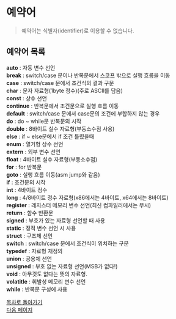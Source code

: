 # 예약어

 > 예약어는 식별자(identifier)로 이용할 수 없습니다.

## 예약어 목록

**auto** : 자동 변수 선언  
**break** : switch/case 문이나 반복문에서 스코프 밖으로 실행 흐름을 이동  
**case** : switch/case 문에서 조건식의 결과 구문  
**char** : 문자 자료형(1byte 정수)(주로 ASCII를 담음)  
**const** : 상수 선언  
**continue** : 반복문에서 조건문으로 실행 흐름 이동  
**default** : switch/case 문에서 case문의 조건에 부합하지 않는 경우  
**do** : do ~ while문 반복문의 시작  
**double** : 8바이트 실수 자료형(부동소수점 사용)  
**else** : if ~ else문에서 if 조건 틀렸을때  
**enum** : 열거형 상수 선언  
**extern** : 외부 변수 선언  
**float** : 4바이트 실수 자료형(부동소수점)  
**for** : for 반복문  
**goto** : 실행 흐름 이동(asm jump와 같음)  
**if** : 조건문의 시작  
**int** : 4바이트 정수  
**long** : 4/8바이트 정수 자료형(x86에서는 4바이트, x64에서는 8바이트)  
**register** : 레지스터 메모리 변수 선언(최신 컴파일러에서는 무시)  
**return** : 함수 반환문  
**signed** : 부호가 있는 자료형 선언할 때 사용  
**static** : 정적 변수 선언 시 사용  
**struct** : 구조체 선언  
**switch** : switch/case 문에서 조건식이 위치하는 구문  
**typedef** : 자료형 재정의  
**union** : 공용체 선언  
**unsigned** : 부호 없는 자료형 선언(MSB가 없다!)  
**void** : 아무것도 없다는 뜻의 자료형.  
**volatitle** : 휘발성 메모리 변수 선언  
**while** : 반복문 구성에 사용  

[목차로 돌아가기](https://github.com/Nighthom/Files/tree/main/Study/C/lesson/%EA%B8%B0%EB%B3%B8%EC%9D%B4%EB%A1%A0)  
[다음 페이지](https://github.com/Nighthom/Files/blob/main/Study/C/lesson/%EA%B8%B0%EB%B3%B8%EC%9D%B4%EB%A1%A0/%EC%9E%90%EB%A3%8C%ED%98%95.md)  
